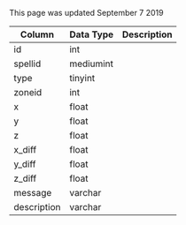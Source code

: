 This page was updated September 7 2019

| Column      | Data Type | Description |
| ----------- | --------- | ----------- |
| id          | int       |             |
| spellid     | mediumint |             |
| type        | tinyint   |             |
| zoneid      | int       |             |
| x           | float     |             |
| y           | float     |             |
| z           | float     |             |
| x_diff      | float     |             |
| y_diff      | float     |             |
| z_diff      | float     |             |
| message     | varchar   |             |
| description | varchar   |             |
